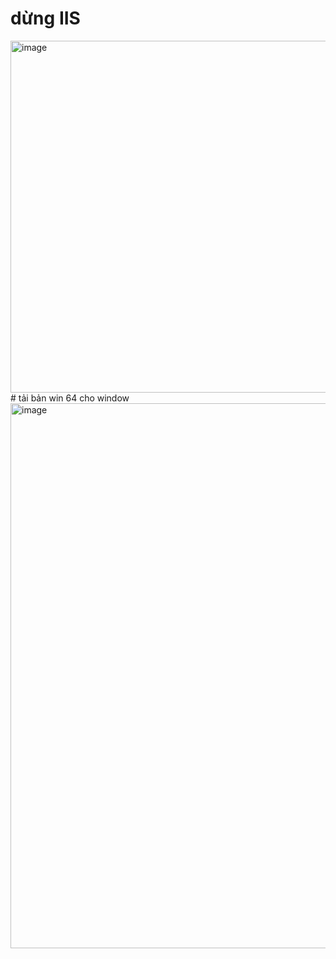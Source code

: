 # dừng IIS
<img width="1112" height="563" alt="image" src="https://github.com/user-attachments/assets/7c3cf511-8ecf-406c-b306-a24a4b734944" />
# tải bản win 64 cho window 
<img width="1543" height="872" alt="image" src="https://github.com/user-attachments/assets/43fd2a35-b2ac-43f6-b0b0-ddafc9978121" />
